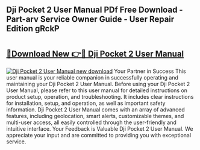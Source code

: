 ## Dji Pocket 2 User Manual PDf Free Download - Part-arv Service Owner Guide - User Repair Edition gRckP

# <h2><a href="http://bc1512.oget.top/?id=Dji+Pocket+2+User+Manual">🔗Download New 👉🔴 Dji Pocket 2 User Manual</a></h2>

[![Dji Pocket 2 User Manual new download](https://i.imgur.com/5g1atiW.png)](http://bc1512.oget.top/?id=Dji+Pocket+2+User+Manual)
Your Partner in Success This user manual is your reliable companion in successfully operating and maintaining your Dji Pocket 2 User Manual. Before using your Dji Pocket 2 User Manual, please refer to this user manual for detailed instructions on product setup, operation, and troubleshooting. It includes clear instructions for installation, setup, and operation, as well as important safety information. Dji Pocket 2 User Manual comes with an array of advanced features, including geolocation, smart alerts, customizable themes, and multi-user access, all easily controlled through the user-friendly and intuitive interface. Your Feedback is Valuable Dji Pocket 2 User Manual. We appreciate your input and are committed to providing you with exceptional service.

